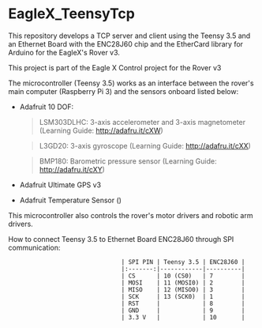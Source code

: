 # EagleX_TeensyTcp
This repository develops a TCP server and client using the Teensy 3.5 and an Ethernet Board with the ENC28J60 chip and the EtherCard library for Arduino for the EagleX's Rover v3.


This project is part of the Eagle X Control project for the Rover v3

The microcontroller (Teensy 3.5) works as an interface between the rover's main computer (Raspberry Pi 3) and the sensors onboard listed below:

- Adafruit 10 DOF:
	> LSM303DLHC: 	3-axis accelerometer and 3-axis magnetometer (Learning Guide: http://adafru.it/cXW)
	
	> L3GD20:		3-axis gyroscope										(Learning Guide: http://adafru.it/cXX)
	
	> BMP180:		Barometric pressure sensor							(Learning Guide: http://adafru.it/cXY)
	
- Adafruit Ultimate GPS v3

- Adafruit Temperature Sensor ()

This microcontroller also controls the rover's motor drivers and robotic arm drivers.

How to connect Teensy 3.5 to Ethernet Board ENC28J60 through SPI communication:

									| SPI PIN | Teensy 3.5 | ENC28J60 |
									|:-------:|------------|----------|
									| CS      | 10 (CS0)   | 7        |
									| MOSI    | 11 (MOSI0) | 2        |
									| MISO    | 12 (MISO0) | 3        |
									| SCK     | 13 (SCK0)  | 1        |
									| RST     |            | 8        |
									| GND     |            | 9        |
									| 3.3 V   |            | 10       |




